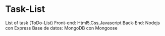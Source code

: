 # Task-List
List of task (ToDo-List)
Front-end: Html5,Css,Javascript
Back-End: Nodejs con Express
Base de datos: MongoDB con Mongoose